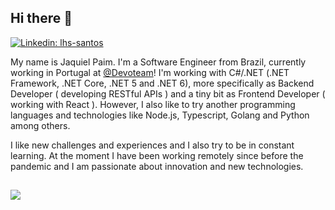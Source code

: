 ## Hi there 👋

[![Linkedin: lhs-santos](https://img.shields.io/badge/-Jaquiel%20Paim-blue?style=flat-square&logo=Linkedin&logoColor=white&link=https://www.linkedin.com/in/jaquielpaim/)](https://www.linkedin.com/in/jaquielpaim)

My name is Jaquiel Paim. I'm a Software Engineer from Brazil, currently working in Portugal at [@Devoteam](https://github.com/Devoteam)! I'm working with C#/.NET (.NET Framework, .NET Core, .NET 5 and .NET 6), more specifically as Backend Developer ( developing RESTful APIs ) and a tiny bit as Frontend Developer ( working with React ). However, I also like to try another programming languages and technologies like Node.js, Typescript, Golang and Python among others.   

I like new challenges and experiences and I also try to be in constant learning. At the moment I have been working remotely since before the pandemic and I am passionate about innovation and new technologies.

##
<a href="">
  <img align="center" src="https://github-readme-stats.vercel.app/api/top-langs/?username=jaquiel&theme=github_dark&layout=compact" />
</a>

